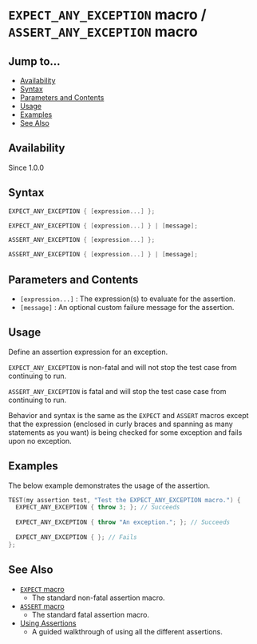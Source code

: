 # `EXPECT_ANY_EXCEPTION` macro / `ASSERT_ANY_EXCEPTION` macro

## Jump to...
- [Availability](#Availability)
- [Syntax](#Syntax)
- [Parameters and Contents](#Parameters-and-Contents)
- [Usage](#Usage)
- [Examples](#Examples)
- [See Also](#See-Also)

## Availability
Since 1.0.0

## Syntax
``` C++
EXPECT_ANY_EXCEPTION { [expression...] };

EXPECT_ANY_EXCEPTION { [expression...] } | [message];

ASSERT_ANY_EXCEPTION { [expression...] };

ASSERT_ANY_EXCEPTION { [expression...] } | [message];
```

## Parameters and Contents

- `[expression...]` : The expression(s) to evaluate for the assertion.
- `[message]` : An optional custom failure message for the assertion.

## Usage

Define an assertion expression for an exception.

`EXPECT_ANY_EXCEPTION` is non-fatal and will not stop the test case from
continuing to run.

`ASSERT_ANY_EXCEPTION` is fatal and will stop the test case case from continuing
to run.

Behavior and syntax is the same as the `EXPECT` and `ASSERT` macros except that
the expression (enclosed in curly braces and spanning as many statements as
you want) is being checked for some exception and fails upon no exception.

## Examples

The below example demonstrates the usage of the assertion.
``` C++
TEST(my assertion test, "Test the EXPECT_ANY_EXCEPTION macro.") {
  EXPECT_ANY_EXCEPTION { throw 3; }; // Succeeds
  
  EXPECT_ANY_EXCEPTION { throw "An exception."; }; // Succeeds
  
  EXPECT_ANY_EXCEPTION { }; // Fails
};
```

## See Also

- [`EXPECT` macro](EXPECT.md)
  - The standard non-fatal assertion macro.
- [`ASSERT` macro](ASSERT.md)
  - The standard fatal assertion macro.
- [Using Assertions](../../Tutorials/Using-Assertions.md)
  - A guided walkthrough of using all the different assertions.
